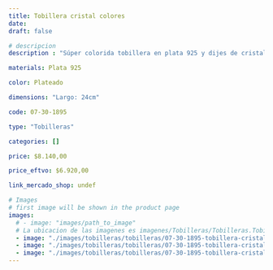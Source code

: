 ```yaml
---
title: Tobillera cristal colores
date: 
draft: false

# descripcion
description : "Súper colorida tobillera en plata 925 y dijes de cristales de colores hermosos. Cierre tipo gancho."

materials: Plata 925

color: Plateado

dimensions: "Largo: 24cm"

code: 07-30-1895

type: "Tobilleras"

categories: []

price: $8.140,00

price_eftvo: $6.920,00

link_mercado_shop: undef

# Images
# first image will be shown in the product page
images:
  # - image: "images/path_to_image"
  # La ubicacion de las imagenes es imagenes/Tobilleras/Tobilleras.Tobilleras/07-30-1895-tobillera-cristal-colores
  - image: "./images/tobilleras/tobilleras/07-30-1895-tobillera-cristal-colores_a.jpg"
  - image: "./images/tobilleras/tobilleras/07-30-1895-tobillera-cristal-colores_b.jpg"
  - image: "./images/tobilleras/tobilleras/07-30-1895-tobillera-cristal-colores_c.jpg"
---
```

